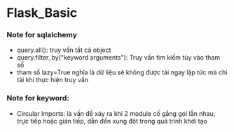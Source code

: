 # Flask_Basic


### Note for sqlalchemy
- query.all(): truy vấn tất cả object
- query.filter_by("keyword arguments"): Truy vấn tìm kiếm tùy vào tham số 
- tham số lazy=True nghĩa là dữ liệu sẽ không được tải ngay lập tức mà chỉ tải khi thực hiện truy vấn

### Note for keyword:
- Circular Imports: là vấn đề xảy ra khi 2 module cố gắng gọi lẫn nhau, trực tiếp hoặc gián tiếp, dẫn đến xung đột trong quá trình khởi tạo